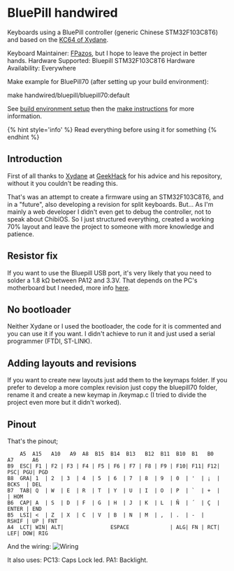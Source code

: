 
# BluePill handwired

Keyboards using a BluePill controller (generic Chinese STM32F103C8T6) and based on the [KC64 of Xydane](https://github.com/Xydane/qmk_firmware).

Keyboard Maintainer: [FPazos](https://github.com/fpazos), but I hope to leave the project in better hands.
Hardware Supported: Bluepill STM32F103C8T6 
Hardware Availability: Everywhere

Make example for BluePill70 (after setting up your build environment):

make handwired/bluepill/bluepill70:default

See [build environment setup](https://docs.qmk.fm/#/getting_started_build_tools) then the [make instructions](https://docs.qmk.fm/#/getting_started_make_guide) for more information.


{% hint style='info' %} Read everything before using it for something {% endhint %}

## Introduction

First of all thanks to [Xydane](https://github.com/Xydane) at [GeekHack](https://geekhack.org/) for his advice and his repository, without it you couldn't be reading this.

That's was an attempt to create a firmware using an STM32F103C8T6, and in a "future", also developing a revision for split keyboards. But...
As I'm mainly a web developer I didn't even get to debug the controller, not to speak about ChibiOS. So I just structured everything, created a working 70% layout and leave the project to someone with more knowledge and patience.

## Resistor fix

If you want to use the Bluepill USB port, it's very likely that you need to solder a 1.8 kΩ between PA12 and 3.3V. That depends on the PC's motherboard but I needed, more info [here](https://wiki.stm32duino.com/index.php?title=Blue_Pill).

## No bootloader

Neither Xydane or I used the bootloader, the code for it is commented and you can use it if you want. I didn't achieve to run it and just used a serial programmer (FTDI, ST-LINK).

## Adding layouts and revisions

If you want to create new layouts just add them to the keymaps folder. If you prefer to develop a more complex revision just copy the bluepill70 folder, rename it and create a new keymap in /keymap.c (I tried to divide the project even more but it didn't worked).

## Pinout

That's the pinout;

		A5	A15	  A10	A9	A8	B15	 B14  B13	B12	 B11  B10  B1	B0		A7		A6		
	B9	ESC| F1 | F2 | F3 | F4 | F5 | F6 | F7 | F8 | F9 | F10| F11| F12| PSC| PGU| PGD
	B8	GRA| 1  | 2  | 3  | 4  | 5  | 6  | 7  | 8  | 9  | 0  | '  | ¡  |   BCKS  | DEL
	B7	TAB| Q  | W  | E  | R  | T  | Y  | U  | I  | O  | P  | `  | +  |         | HOM
	B6	CAP| A  | S  | D  | F  | G  | H  | J  | K  | L  | Ñ  | ´  | Ç  |   ENTER | END
	B5	LSI| <  | Z  | X  | C  | V  | B  | N  | M  | ,  | .  | -  |   RSHIF | UP | FNT
	A4	LCT| WIN| ALT|               ESPACE             | ALG| FN | RCT| LEF| DOW| RIG

And the wiring:
![Wiring](https://i.imgur.com/ZCaxVzs.jpg)

It also uses: 
PC13: Caps Lock led.
PA1: Backlight.
